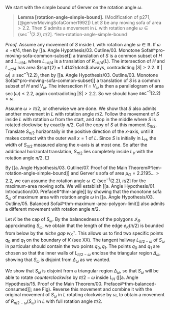 We start with the simple bound of Gerver on the rotation angle $\omega$.

> __Lemma [rotation-angle-simple-bound].__ (Modification of p271, [@gerverMovingSofaCorner1992]) Let $S$ be any moving sofa of area $> 2.2$. Then $S$ admits a movement in $L$ with rotation angle $\omega \in (\sec^{-1}(2.2) , \pi/2]$. ^lem-rotation-angle-simple-bound

_Proof._ Assume any movement of $S$ inside $L$ with rotation angle $\omega \in \mathbb{R}$. If $\omega \leq -\pi/4$, then by [[a. Angle Hypothesis/03. Outline/03. Monotone Sofa#^pro-moving-sofa-common-subset]] a translation of $S$ is a common subset of $H$ and $L_{-\pi/4}$, where $L_{-\pi/4}$ is a translation of $R_{-\pi/4}(L)$. The intersection of $H$ and $L_{-\pi/4}$ has area $\sqrt{2} = 1.4142\dots$ always, contradicting $|S| > 2.2$. If $|\omega| \leq \sec^{-1}(2.2)$, then by [[a. Angle Hypothesis/03. Outline/03. Monotone Sofa#^pro-moving-sofa-common-subset]] a translation of $S$ is a common subset of $H$ and $V_\omega$. The intersection $H \cap V_\omega$ is then a parallelogram of area $\sec(\omega) \leq 2.2$, again contradicting $|S| > 2.2$. So we should have $\sec^{-1}(2.2) < \omega$.

Assume $\omega > \pi/2$, or otherwise we are done. We show that $S$ also admits another movement in $L$ with rotation angle $\pi/2$. Follow the movement of $S$ inside $L$ with rotation $\omega$ from the start, and stop in the middle where $S$ is rotated clockwise by exactly $\pi/2$. Call the copy of $S$ at this moment $S_{\pi/2}$. Translate $S_{\pi/2}$ horizontally in the positive direction of the $x$-axis, until it makes contact with the outer wall $x=1$ of $L$. Since $S$ is initially in $L_H$, the width of $S_{\pi/2}$ measured along the $x$-axis is at most one. So after the additional horizontal translation, $S_{\pi/2}$ lies completely inside $L_V$ with the rotation angle $\pi/2$. □

By [[a. Angle Hypothesis/03. Outline/07. Proof of the Main Theorem#^lem-rotation-angle-simple-bound]] and Gerver's sofa of area $\mu_G = 2.2195\dots > 2.2$, we can assume the rotation angle $\omega \in (\sec^{-1}(2.2), \pi/2]$ for the maximum-area moving sofa. We will establish [[a. Angle Hypothesis/01. Introduction/00. Preface#^thm-angle]] by showing that the monotone sofa $S_\omega$ of maximum area with rotation angle $\omega$ in [[a. Angle Hypothesis/03. Outline/05. Balanced Sofa#^thm-maximum-area-polygon-limit]] also admits a different movement with rotation angle $\pi/2$.

Let $K$ be the cap of $S_\omega$. By the balancedness of the polygons $\mathcal{I}_\Theta$ approximating $S_\omega$, we obtain that the length of the edge $e_K(\pi/2)$ is bounded from below by the _niche gap_ $w_K^{\circ}$. This allows us to find two specific points $q_0$ and $q_1$ on the boundary of $K$ (see XX). The tangent hallway $L_{\pi/2 - \omega}$ of $S_\omega$ in particular should contain the two points $q_0, q_1$. The points $q_0$ and $q_1$ are chosen so that the inner walls of $L_{\pi/2 - \omega}$ enclose the triangular region $\Delta_\omega$, showing that $S_\omega$ is disjoint from $\Delta_\omega$ as we wanted.

We show that $S_\omega$ is disjoint from a triangular region $\Delta_\omega$, so that $S_\omega$ will be able to rotate _counterclockwise_ by $\pi/2 - \omega$ inside $L_H$ ([[a. Angle Hypothesis/15. Proof of the Main Theorem/00. Preface#^thm-balanced-consumed]]; see Fig). Reverse this movement and combine it with the original movement of $S_\omega$ in $L$ rotating clockwise by $\omega$, to obtain a movement of $R_{\pi/2 - \omega}(S_\omega)$ in $L$ with full rotation angle $\pi/2$. 